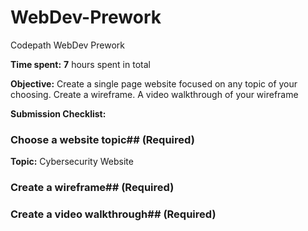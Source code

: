 # WebDev-Prework
Codepath WebDev Prework

**Time spent:** **7** hours spent in total

**Objective:** Create a single page website focused on any topic of your choosing. Create a wireframe. A video walkthrough of your wireframe

**Submission Checklist:**
### Choose a website topic## (Required)

**Topic:** Cybersecurity Website

### Create a wireframe## (Required)

### Create a video walkthrough## (Required)


    
    
